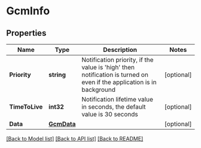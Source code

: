# GcmInfo

## Properties
Name | Type | Description | Notes
------------ | ------------- | ------------- | -------------
**Priority** | **string** | Notification priority, if the value is &#39;high&#39; then notification is turned on even if the application is in background | [optional] 
**TimeToLive** | **int32** | Notification lifetime value in seconds, the default value is 30 seconds | [optional] 
**Data** | [**GcmData**](GCMData.md) |  | [optional] 

[[Back to Model list]](../README.md#documentation-for-models) [[Back to API list]](../README.md#documentation-for-api-endpoints) [[Back to README]](../README.md)


